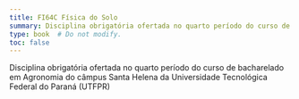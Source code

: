 ```yaml
---
title: FI64C Física do Solo
summary: Disciplina obrigatória ofertada no quarto período do curso de bacharelado em Agronomia do câmpus Santa Helena da Universidade Tecnológica Federal do Paraná (UTFPR)
type: book  # Do not modify.
toc: false
---
```


<!-- FI64C Física do Solo -->

Disciplina obrigatória ofertada no quarto período do curso de bacharelado em Agronomia do câmpus Santa Helena da Universidade Tecnológica Federal do Paraná (UTFPR)
